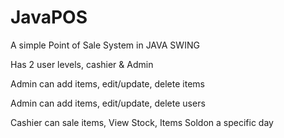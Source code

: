 # JavaPOS
A simple Point of Sale System in JAVA SWING

Has 2 user levels, cashier & Admin

Admin can add items, edit/update, delete items

Admin can add items, edit/update, delete users

Cashier can sale items, View Stock, Items Soldon a specific day






